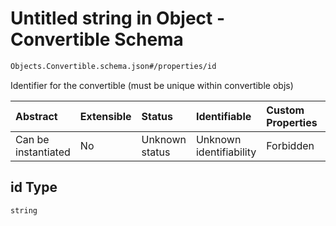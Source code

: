 # Untitled string in Object - Convertible Schema

```txt
Objects.Convertible.schema.json#/properties/id
```

Identifier for the convertible (must be unique within convertible objs)

| Abstract            | Extensible | Status         | Identifiable            | Custom Properties | Additional Properties | Access Restrictions | Defined In                                                                                |
| :------------------ | :--------- | :------------- | :---------------------- | :---------------- | :-------------------- | :------------------ | :---------------------------------------------------------------------------------------- |
| Can be instantiated | No         | Unknown status | Unknown identifiability | Forbidden         | Allowed               | none                | [Convertible.schema.json*](../out/objects/Convertible.schema.json "open original schema") |

## id Type

`string`

